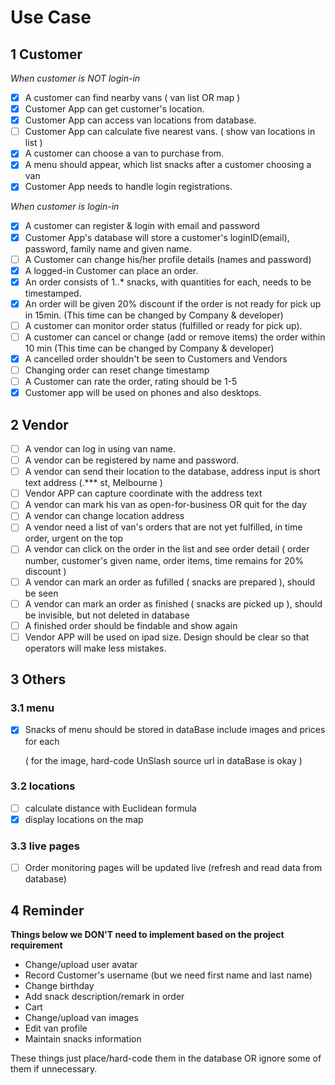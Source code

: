 # Use Case

## 1 Customer

*When customer is NOT login-in*

- [x] A customer can find nearby vans ( van list OR map )
- [x] Customer App can get customer's location.
- [x] Customer App can access van locations from database.
- [ ] Customer App can calculate five nearest vans. ( show van locations in list )
- [x] A customer can choose a van to purchase from.
- [x] A menu should appear, which list snacks after a customer choosing a van
- [x] Customer App needs to handle login registrations.

*When customer is login-in*

- [x] A customer can register & login with email and password
- [x] Customer App's database will store a customer's loginID(email), password, family name and given name.
- [ ] A Customer can change his/her profile details (names and password) 
- [x] A logged-in Customer can place an order.
- [x] An order consists of 1..* snacks, with quantities for each, needs to be timestamped.
- [x] An order will be given 20% discount if the order is not ready for pick up in 15min.  (This time can be changed by Company & developer)
- [ ] A customer can monitor order status (fulfilled or ready for pick up).
- [ ] A customer can cancel or change (add or remove items) the order within 10 min (This time can be changed by Company & developer)
- [x] A cancelled order shouldn't be seen to Customers and Vendors
- [ ] Changing order can reset change timestamp
- [ ] A Customer can rate the order, rating should be 1-5
- [x] Customer app will be used on phones and also desktops.

## 2 Vendor

- [ ] A vendor can log in using van name.
- [ ] A vendor can be registered by name and password.
- [ ] A vendor can send their location to the database, address input is short text address (.*** st, Melbourne )
- [ ] Vendor APP can capture coordinate with the address text
- [ ] A vendor can mark his van as open-for-business OR quit for the day
- [ ] A vendor can change location address
- [ ] A vendor need a list of van's orders that are not yet fulfilled, in time order, urgent on the top
- [ ] A vendor can click on the order in the list and see order detail ( order number, customer's given name, order items, time remains for 20% discount )
- [ ] A vendor can mark an order as fufilled ( snacks are prepared ), should be seen
- [ ] A vendor can mark an order as finished ( snacks are picked up ), should be invisible, but not deleted in database
- [ ] A finished order should be findable and show again
- [ ] Vendor APP will be used on ipad size. Design should be clear so that operators will make less mistakes.

## 3 Others

### 3.1 menu

- [x] Snacks of menu should be stored in dataBase include images and prices for each

  ( for the image, hard-code UnSlash source url in dataBase is okay )

### 3.2 locations

- [ ] calculate distance with Euclidean formula
- [x] display locations on the map

### 3.3 live pages

- [ ] Order monitoring pages will be updated live (refresh and read data from database)



## 4 Reminder

**Things below we DON'T need to implement based on the project requirement**

- Change/upload user avatar
- Record Customer's username (but we need first name and last name)
- Change birthday
- Add snack description/remark in order
- Cart
- Change/upload van images
- Edit van profile
- Maintain snacks information

These things just place/hard-code them in the database OR ignore some of them if 
unnecessary.


